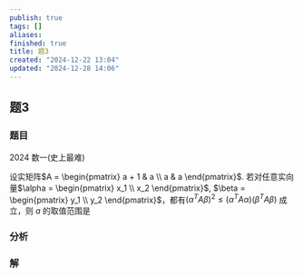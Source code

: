 ```yaml
---
publish: true
tags: []
aliases: 
finished: true
title: 题3
created: "2024-12-22 13:04"
updated: "2024-12-28 14:06"
---
```

## 题3
### 题目

2024 数一(史上最难)

设实矩阵$A = \begin{pmatrix} a + 1 & a \\ a & a \end{pmatrix}$. 
若对任意实向量$\alpha = \begin{pmatrix} x_1 \\ x_2 \end{pmatrix}$, $\beta = \begin{pmatrix} y_1 \\ y_2 \end{pmatrix}$，都有$(\alpha^T A \beta)^2 \leq (\alpha^T A \alpha)(\beta^T A \beta)$ 成立，则 $a$ 的取值范围是

### 分析

### 解